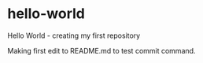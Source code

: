 # hello-world
Hello World - creating my first repository

Making first edit to README.md to test commit command.
